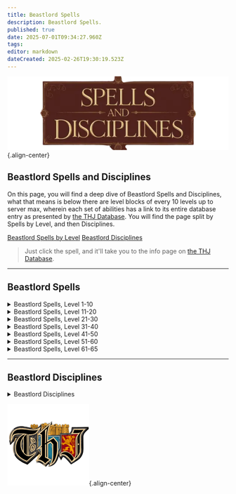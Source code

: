 ```yaml
---
title: Beastlord Spells
description: Beastlord Spells.
published: true
date: 2025-07-01T09:34:27.960Z
tags: 
editor: markdown
dateCreated: 2025-02-26T19:30:19.523Z
---
```


![spellsdisciplines.webp](/classes-and-abilities/spellsdisciplines.webp){.align-center}

## Beastlord Spells and Disciplines


On this page, you will find a deep dive of Beastlord Spells and Disciplines, what that means is below there are level blocks of every 10 levels up to server max, wherein each set of abilities has a link to its entire database entry as presented by [the THJ Database](eqdb.net). You will find the page split by Spells by Level, and then Disciplines.

[Beastlord Spells by Level](#Beastlord-spells)
[Beastlord Disciplines](#beastlord-disciplines)

>Just click the spell, and it'll take you to the info page on [the THJ Database](eqdb.net).

---

## Beastlord Spells

<details>
	<summary> Beastlord Spells, Level 1-10 </summary>

|Spell Name|Level|
|---|---|
|<a href="https://eqdb.net/spell/detail/16172" target="_blank">Bite of the Asp</a>|1|
|<a href="https://eqdb.net/spell/detail/5011" target="_blank">Salve</a>|1|
|<a href="https://eqdb.net/spell/detail/238" target="_blank">Sense Animals</a>|2|
|<a href="https://eqdb.net/spell/detail/225" target="_blank">Endure Cold</a>|3|
|<a href="https://eqdb.net/spell/detail/213" target="_blank">Cure Disease</a>|4|
|<a href="https://eqdb.net/spell/detail/201" target="_blank">Flash of Light</a>|5|
|<a href="https://eqdb.net/spell/detail/200" target="_blank">Minor Healing</a>|6|
|<a href="https://eqdb.net/spell/detail/267" target="_blank">Inner Fire</a>|7|
|<a href="https://eqdb.net/spell/detail/2612" target="_blank">Spirit of Sharik</a>|8|
|<a href="https://eqdb.net/spell/detail/224" target="_blank">Endure Fire</a>|9|
|<a href="https://eqdb.net/spell/detail/2611" target="_blank">Sharik's Replenishing</a>|9|
|<a href="https://eqdb.net/spell/detail/274" target="_blank">Scale Skin</a>|10|

</details>

<details>
	<summary> Beastlord Spells, Level 11-20 </summary>

|Spell Name|Level|
|---|---|
|<a href="https://eqdb.net/spell/detail/271" target="_blank">Fleeting Fury</a>|11|
|<a href="https://eqdb.net/spell/detail/2619" target="_blank">Yekan's Quickening</a>|11|
|<a href="https://eqdb.net/spell/detail/2068" target="_blank">Blast of Frost</a>|12|
|<a href="https://eqdb.net/spell/detail/203" target="_blank">Cure Poison</a>|13|
|<a href="https://eqdb.net/spell/detail/2635" target="_blank">Spirit of Lightning</a>|13|
|<a href="https://eqdb.net/spell/detail/75" target="_blank">Sicken</a>|14|
|<a href="https://eqdb.net/spell/detail/40" target="_blank">Strengthen</a>|14|
|<a href="https://eqdb.net/spell/detail/2613" target="_blank">Keshuval's Rejuvenation</a>|15|
|<a href="https://eqdb.net/spell/detail/2633" target="_blank">Spirit of Khaliz</a>|15|
|<a href="https://eqdb.net/spell/detail/276" target="_blank">Serpent Sight</a>|16|
|<a href="https://eqdb.net/spell/detail/279" target="_blank">Spirit of Bear</a>|17|
|<a href="https://eqdb.net/spell/detail/211" target="_blank">Summon Drink</a>|17|
|<a href="https://eqdb.net/spell/detail/227" target="_blank">Endure Poison</a>|18|
|<a href="https://eqdb.net/spell/detail/2636" target="_blank">Spirit of the Blizzard</a>|18|
|<a href="https://eqdb.net/spell/detail/277" target="_blank">Tainted Breath</a>|19|
|<a href="https://eqdb.net/spell/detail/3583" target="_blank">Tiny Companion</a>|19|
|<a href="https://eqdb.net/spell/detail/270" target="_blank">Drowsy</a>|20|
|<a href="https://eqdb.net/spell/detail/17" target="_blank">Light Healing</a>|20|

</details>

<details>
	<summary> Beastlord Spells, Level 21-30 </summary>

|Spell Name|Level|
|---|---|
|<a href="https://eqdb.net/spell/detail/2614" target="_blank">Spirit of Keshuval</a>|21|
|<a href="https://eqdb.net/spell/detail/226" target="_blank">Endure Disease</a>|22|
|<a href="https://eqdb.net/spell/detail/345" target="_blank">Shrink</a>|23|
|<a href="https://eqdb.net/spell/detail/278" target="_blank">Spirit of Wolf</a>|24|
|<a href="https://eqdb.net/spell/detail/86" target="_blank">Enduring Breath</a>|25|
|<a href="https://eqdb.net/spell/detail/282" target="_blank">Spirit Strike</a>|26|
|<a href="https://eqdb.net/spell/detail/283" target="_blank">Turtle Skin</a>|26|
|<a href="https://eqdb.net/spell/detail/2615" target="_blank">Herikol's Soothing</a>|27|
|<a href="https://eqdb.net/spell/detail/2637" target="_blank">Spirit of Inferno</a>|28|
|<a href="https://eqdb.net/spell/detail/147" target="_blank">Spirit Strength</a>|28|
|<a href="https://eqdb.net/spell/detail/3690" target="_blank">Bond of the Wild</a>|29|
|<a href="https://eqdb.net/spell/detail/79" target="_blank">Spirit Sight</a>|29|
|<a href="https://eqdb.net/spell/detail/50" target="_blank">Summon Food</a>|29|
|<a href="https://eqdb.net/spell/detail/2616" target="_blank">Spirit of Herikol</a>|30|

</details>

<details>
	<summary> Beastlord Spells, Level 31-40 </summary>

|Spell Name|Level|
|---|---|
|<a href="https://eqdb.net/spell/detail/1285" target="_blank">Summon Companion</a>|31|
|<a href="https://eqdb.net/spell/detail/261" target="_blank">Levitate</a>|32|
|<a href="https://eqdb.net/spell/detail/3568" target="_blank">Ice Spear</a>|33|
|<a href="https://eqdb.net/spell/detail/228" target="_blank">Endure Magic</a>|34|
|<a href="https://eqdb.net/spell/detail/48" target="_blank">Cancel Magic</a>|35|
|<a href="https://eqdb.net/spell/detail/434" target="_blank">Envenomed Breath</a>|35|
|<a href="https://eqdb.net/spell/detail/12" target="_blank">Healing</a>|36|
|<a href="https://eqdb.net/spell/detail/2617" target="_blank">Yekan's Recovery</a>|36|
|<a href="https://eqdb.net/spell/detail/149" target="_blank">Spirit of Ox</a>|37|
|<a href="https://eqdb.net/spell/detail/146" target="_blank">Spirit of Monkey</a>|38|
|<a href="https://eqdb.net/spell/detail/2638" target="_blank">Spirit of the Scorpion</a>|38|
|<a href="https://eqdb.net/spell/detail/4054" target="_blank">Spirit of the Shrew</a>|39|
|<a href="https://eqdb.net/spell/detail/2618" target="_blank">Spirit of Yekan</a>|39|
|<a href="https://eqdb.net/spell/detail/3689" target="_blank">Malaria</a>|40|

</details>

<details>
	<summary> Beastlord Spells, Level 41-50 </summary>

|Spell Name|Level|
|---|---|
|<a href="https://eqdb.net/spell/detail/151" target="_blank">Raging Strength</a>|41|
|<a href="https://eqdb.net/spell/detail/2176" target="_blank">Spiritual Light</a>|41|
|<a href="https://eqdb.net/spell/detail/2178" target="_blank">Spiritual Brawn</a>|42|
|<a href="https://eqdb.net/spell/detail/42" target="_blank">Invisibility</a>|43|
|<a href="https://eqdb.net/spell/detail/162" target="_blank">Listless Power</a>|44|
|<a href="https://eqdb.net/spell/detail/4055" target="_blank">Pack Shrew</a>|44|
|<a href="https://eqdb.net/spell/detail/96" target="_blank">Counteract Disease</a>|45|
|<a href="https://eqdb.net/spell/detail/2621" target="_blank">Spirit of Kashek</a>|46|
|<a href="https://eqdb.net/spell/detail/2639" target="_blank">Spirit of Vermin</a>|46|
|<a href="https://eqdb.net/spell/detail/4079" target="_blank">Ward of Calliav</a>|46|
|<a href="https://eqdb.net/spell/detail/308" target="_blank">Frenzy</a>|47|
|<a href="https://eqdb.net/spell/detail/3569" target="_blank">Frost Shard</a>|47|
|<a href="https://eqdb.net/spell/detail/2625" target="_blank">Omakin's Alacrity</a>|47|
|<a href="https://eqdb.net/spell/detail/649" target="_blank">Protect</a>|48|
|<a href="https://eqdb.net/spell/detail/6874" target="_blank">Spirit Salve</a>|48|
|<a href="https://eqdb.net/spell/detail/2620" target="_blank">Vigor of Zehkes</a>|49|
|<a href="https://eqdb.net/spell/detail/2634" target="_blank">Sha's Lethargy</a>|50|

</details>

<details>
	<summary> Beastlord Spells, Level 51-60 </summary>

|Spell Name|Level|
|---|---|
|<a href="https://eqdb.net/spell/detail/1685" target="_blank">Muzzle of Mardu</a>|51|
|<a href="https://eqdb.net/spell/detail/63" target="_blank">Resist Disease</a>|51|
|<a href="https://eqdb.net/spell/detail/2640" target="_blank">Spirit of Wind</a>|51|
|<a href="https://eqdb.net/spell/detail/46" target="_blank">Ultravision</a>|51|
|<a href="https://eqdb.net/spell/detail/2622" target="_blank">Aid of Khurenz</a>|52|
|<a href="https://eqdb.net/spell/detail/161" target="_blank">Health</a>|52|
|<a href="https://eqdb.net/spell/detail/2177" target="_blank">Spiritual Radiance</a>|52|
|<a href="https://eqdb.net/spell/detail/435" target="_blank">Venom of the Snake</a>|52|
|<a href="https://eqdb.net/spell/detail/152" target="_blank">Deftness</a>|53|
|<a href="https://eqdb.net/spell/detail/2641" target="_blank">Spirit of the Storm</a>|53|
|<a href="https://eqdb.net/spell/detail/167" target="_blank">Talisman of Tnarg</a>|53|
|<a href="https://eqdb.net/spell/detail/153" target="_blank">Furious Strength</a>|54|
|<a href="https://eqdb.net/spell/detail/3570" target="_blank">Ice Shard</a>|54|
|<a href="https://eqdb.net/spell/detail/62" target="_blank">Resist Poison</a>|54|
|<a href="https://eqdb.net/spell/detail/2623" target="_blank">Spirit of Omakin</a>|54|
|<a href="https://eqdb.net/spell/detail/2890" target="_blank">Spirit of Snow</a>|54|
|<a href="https://eqdb.net/spell/detail/145" target="_blank">Chloroplast</a>|55|
|<a href="https://eqdb.net/spell/detail/2624" target="_blank">Sha's Restoration</a>|55|
|<a href="https://eqdb.net/spell/detail/163" target="_blank">Incapacitate</a>|56|
|<a href="https://eqdb.net/spell/detail/431" target="_blank">Shifting Shield</a>|56|
|<a href="https://eqdb.net/spell/detail/2888" target="_blank">Spirit of Flame</a>|56|
|<a href="https://eqdb.net/spell/detail/2626" target="_blank">Spirit of Zehkes</a>|56|
|<a href="https://eqdb.net/spell/detail/157" target="_blank">Dexterity</a>|57|
|<a href="https://eqdb.net/spell/detail/15" target="_blank">Greater Healing</a>|57|
|<a href="https://eqdb.net/spell/detail/158" target="_blank">Stamina</a>|57|
|<a href="https://eqdb.net/spell/detail/4080" target="_blank">Guard of Calliav</a>|58|
|<a href="https://eqdb.net/spell/detail/49" target="_blank">Nullify Magic</a>|58|
|<a href="https://eqdb.net/spell/detail/2627" target="_blank">Spirit of Khurenz</a>|58|
|<a href="https://eqdb.net/spell/detail/168" target="_blank">Talisman of Altuna</a>|58|
|<a href="https://eqdb.net/spell/detail/510" target="_blank">Blizzard Blast</a>|59|
|<a href="https://eqdb.net/spell/detail/1290" target="_blank">Chloroblast</a>|59|
|<a href="https://eqdb.net/spell/detail/2628" target="_blank">Sha's Ferocity</a>|59|
|<a href="https://eqdb.net/spell/detail/2629" target="_blank">Spiritual Purity</a>|59|
|<a href="https://eqdb.net/spell/detail/170" target="_blank">Alacrity</a>|60|
|<a href="https://eqdb.net/spell/detail/2941" target="_blank">Savagery</a>|60|
|<a href="https://eqdb.net/spell/detail/2942" target="_blank">Sha's Advantage</a>|60|
|<a href="https://eqdb.net/spell/detail/2631" target="_blank">Spirit of Khati Sha</a>|60|
|<a href="https://eqdb.net/spell/detail/2630" target="_blank">Spiritual Strength</a>|60|

</details>

<details>
	<summary> Beastlord Spells, Level 61-65 </summary>

|Spell Name|Level|
|---|---|
|<a href="https://eqdb.net/spell/detail/1526" target="_blank">Annul Magic</a>|61|
|<a href="https://eqdb.net/spell/detail/95" target="_blank">Counteract Poison</a>|61|
|<a href="https://eqdb.net/spell/detail/6740" target="_blank">Growl of the Leopard</a>|61|
|<a href="https://eqdb.net/spell/detail/3455" target="_blank">Healing of Sorsha</a>|61|
|<a href="https://eqdb.net/spell/detail/3454" target="_blank">Infusion of Spirit</a>|61|
|<a href="https://eqdb.net/spell/detail/3492" target="_blank">Scorpion Venom</a>|61|
|<a href="https://eqdb.net/spell/detail/1571" target="_blank">Talisman of Shadoo</a>|61|
|<a href="https://eqdb.net/spell/detail/3457" target="_blank">Spirit of Arag</a>|62|
|<a href="https://eqdb.net/spell/detail/3456" target="_blank">Spiritual Vigor</a>|62|
|<a href="https://eqdb.net/spell/detail/1585" target="_blank">Talisman of Kragg</a>|62|
|<a href="https://eqdb.net/spell/detail/98" target="_blank">Abolish Disease</a>|63|
|<a href="https://eqdb.net/spell/detail/3458" target="_blank">Arag's Celerity</a>|63|
|<a href="https://eqdb.net/spell/detail/171" target="_blank">Celerity</a>|63|
|<a href="https://eqdb.net/spell/detail/3493" target="_blank">Frost Spear</a>|63|
|<a href="https://eqdb.net/spell/detail/3459" target="_blank">Spirit of Rellic</a>|63|
|<a href="https://eqdb.net/spell/detail/1570" target="_blank">Talisman of Jasinth</a>|63|
|<a href="https://eqdb.net/spell/detail/4081" target="_blank">Protection of Calliav</a>|64|
|<a href="https://eqdb.net/spell/detail/1568" target="_blank">Regrowth</a>|64|
|<a href="https://eqdb.net/spell/detail/3461" target="_blank">Spirit of Sorsha</a>|64|
|<a href="https://eqdb.net/spell/detail/3460" target="_blank">Spiritual Dominion</a>|64|
|<a href="https://eqdb.net/spell/detail/1575" target="_blank">Acumen</a>|65|
|<a href="https://eqdb.net/spell/detail/4972" target="_blank">Ancient: Frozen Chaos</a>|65|
|<a href="https://eqdb.net/spell/detail/3463" target="_blank">Ferocity</a>|65|
|<a href="https://eqdb.net/spell/detail/32" target="_blank">Plague</a>|65|
|<a href="https://eqdb.net/spell/detail/3462" target="_blank">Sha's Revenge</a>|65|
|<a href="https://eqdb.net/spell/detail/4876" target="_blank">Trushar's Frost</a>|65|
|<a href="https://eqdb.net/spell/detail/4875" target="_blank">Trushar's Mending</a>|65|
|<a href="https://eqdb.net/spell/detail/4874" target="_blank">Turepta Blood</a>|65|
</details>

---

## Beastlord Disciplines

<details>
	<summary> Beastlord Disciplines </summary>

|Discipline Name|Level|
|---|---|
|<a href="https://eqdb.net/spell/detail/4585" target="_blank">Resistant Discipline</a>|51|
|<a href="https://eqdb.net/spell/detail/4587" target="_blank">Fearless Discipline</a>|54|
|<a href="https://eqdb.net/spell/detail/4671" target="_blank">Protective Spirit Discipline</a>|55|
|<a href="https://eqdb.net/spell/detail/4678" target="_blank">Bestial Fury Discipline</a>|60|

</details>

![pagebreak5.webp](/pagebreak5.webp){.align-center}